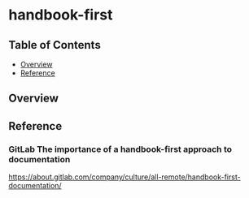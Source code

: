# handbook-first

## Table of Contents
+ [Overview](#Overview)
+ [Reference](#Reference)

## Overview

## Reference

### GitLab The importance of a handbook-first approach to documentation

https://about.gitlab.com/company/culture/all-remote/handbook-first-documentation/